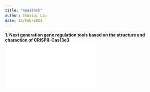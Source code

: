 ```yaml
---
title: "Reaseach"
author: Shuaiqi Liu
date: 13/Feb/2024
---
```

**1. Next generation gene regulation tools based on the structure and charaction of CRISPR-Cas13e3**
![caption](./images/CV.pdf)




